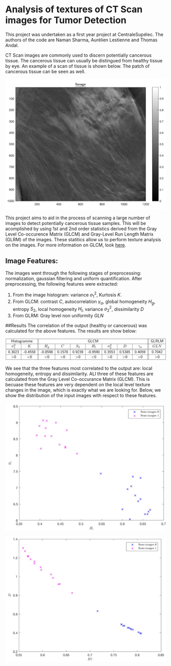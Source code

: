 # Analysis of textures of CT Scan images for Tumor Detection
This project was undertaken as a first year project at CentraleSupélec. The authors of the code are Naman Sharma, Aurélien Lestienne and Thomas Andal.

CT Scan images are commonly used to discern potentially cancerous tissue. The cancerous tissue can usually be distingued from healthy tissue by eye. An example of a scan of tissue is shown below. The patch of cancerous tissue can be seen as well.

![Example image of a tissue scan](md_images/tissue_ex.png)

This project aims to aid in the process of scanning a large number of images to detect potentially cancerous tissue samples. This will be acomplished by using 1st and 2nd order statistics derived from the Gray Level Co-occurence Matrix (GLCM) and Gray-Level Run Length Matrix (GLRM) of the images. These statitics allow us to perform texture analysis on the images. For more information on GLCM, look [here](https://www.mathworks.com/help/images/texture-analysis-using-the-gray-level-co-occurence-matrix-glcm.html).

## Image Features:
The images went through the following stages of preprocessing: normalization, gaussian filtering and uniform quantification. After preprocessing, the following features were extracted:
1. From the image histogram: variance $\sigma^2_1$, Kurtosis $K$.
2. From GLCM: contrast $C$, autocorrelation $\gamma_a$, global homogeneity $H_g$, entropy $S_2$, local homogeneity $H_l$, variance $\sigma^2_2$, dissimilarity $D$
3. From GLRM: Gray level non uniformity $GLN$

##Results
The correlation of the output (healthy or cancerous) was calculated for the above features. The results are show below:

![Table of correlation between features and output](md_images/correlation.jpg)

We see that the three features most correlated to the output are: local homogeneity, entropy and dissimilarity. ALl three of these features are calculated from the Gray Level Co-occurance Matrix (GLCM). This is becuase these features are very dependent on the local level texture changes in the image, which is exactly what we are looking for. Below, we show the distribution of the input images with respect to these features.

![Entropy vs. Local Homogeneity](md_images/S2_Hl.jpg)

![Dissimilarity vs. Local Homogeneity](md_images/D_Hl.jpg)